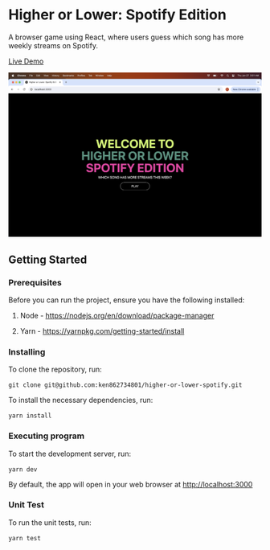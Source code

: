 # Higher or Lower: Spotify Edition

A browser game using React, where users guess which song has more weekly streams on Spotify.

[Live Demo](https://higher-or-lower-spotify.vercel.app/)

<img src="assets/higher-or-lower-spotify-demo-image.png">

## Getting Started

### Prerequisites

Before you can run the project, ensure you have the following installed:

1. Node - https://nodejs.org/en/download/package-manager

2. Yarn - https://yarnpkg.com/getting-started/install

### Installing

To clone the repository, run:

    git clone git@github.com:ken862734801/higher-or-lower-spotify.git

To install the necessary dependencies, run:

    yarn install
    
### Executing program

To start the development server, run: 

    yarn dev

By default, the app will open in your web browser at [http://localhost:3000](http://localhost:3000)

### Unit Test

To run the unit tests, run:

    yarn test

